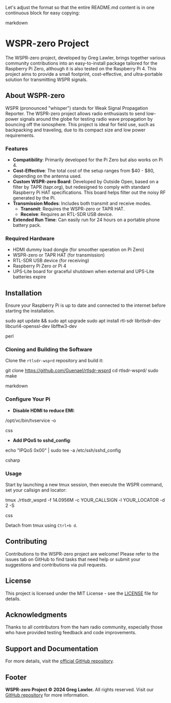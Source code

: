 Let's adjust the format so that the entire README.md content is in one continuous block for easy copying:

markdown

# WSPR-zero Project

The WSPR-zero project, developed by Greg Lawler, brings together various community contributions into an easy-to-install package tailored for the Raspberry Pi Zero, although it is also tested on the Raspberry Pi 4. This project aims to provide a small footprint, cost-effective, and ultra-portable solution for transmitting WSPR signals.

## About WSPR-zero

WSPR (pronounced "whisper") stands for Weak Signal Propagation Reporter. The WSPR-zero project allows radio enthusiasts to send low-power signals around the globe for testing radio wave propagation by bouncing off the ionosphere. This project is ideal for field use, such as backpacking and traveling, due to its compact size and low power requirements.

### Features

- **Compatibility**: Primarily developed for the Pi Zero but also works on Pi 4.
- **Cost-Effective**: The total cost of the setup ranges from $40 - $80, depending on the antenna used.
- **Custom WSPR-zero Board**: Developed by Outside Open, based on a filter by TAPR (tapr.org), but redesigned to comply with standard Raspberry Pi HAT specifications. This board helps filter out the noisy RF generated by the Pi.
- **Transmission Modes**: Includes both transmit and receive modes.
  - **Transmit**: Requires the WSPR-zero or TAPR HAT.
  - **Receive**: Requires an RTL-SDR USB device.
- **Extended Run Time**: Can easily run for 24 hours on a portable phone battery pack.

### Required Hardware

- HDMI dummy load dongle (for smoother operation on Pi Zero)
- WSPR-zero or TAPR HAT (for transmission)
- RTL-SDR USB device (for receiving)
- Raspberry Pi Zero or Pi 4
- UPS-Lite board for graceful shutdown when external and UPS-Lite batteries expire

## Installation

Ensure your Raspberry Pi is up to date and connected to the internet before starting the installation.

sudo apt update && sudo apt upgrade
sudo apt install rtl-sdr librtlsdr-dev libcurl4-openssl-dev libfftw3-dev

perl


### Cloning and Building the Software

Clone the `rtlsdr-wsprd` repository and build it:

git clone https://github.com/Guenael/rtlsdr-wsprd
cd rtlsdr-wsprd/
sudo make

markdown


### Configure Your Pi

- **Disable HDMI to reduce EMI**:

/opt/vc/bin/tvservice -o

css

- **Add IPQoS to sshd_config**:

echo "IPQoS 0x00" | sudo tee -a /etc/ssh/sshd_config

csharp


### Usage

Start by launching a new tmux session, then execute the WSPR command, set your callsign and locator:

tmux
./rtlsdr_wsprd -f 14.0956M -c YOUR_CALLSIGN -l YOUR_LOCATOR -d 2 -S

css


Detach from tmux using `Ctrl+b d`.

## Contributing

Contributions to the WSPR-zero project are welcome! Please refer to the issues tab on GitHub to find tasks that need help or submit your suggestions and contributions via pull requests.

## License

This project is licensed under the MIT License - see the [LICENSE](LICENSE) file for details.

## Acknowledgments

Thanks to all contributors from the ham radio community, especially those who have provided testing feedback and code improvements.

## Support and Documentation

For more details, visit the [official GitHub repository](https://github.com/zinkwazi/wspr-zero).

## Footer

**WSPR-zero Project © 2024 Greg Lawler.** All rights reserved. Visit our [GitHub repository](https://github.com/zinkwazi/wspr-zero) for more information.
